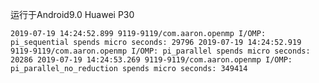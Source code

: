 运行于Android9.0 Huawei P30

`2019-07-19 14:24:52.899 9119-9119/com.aaron.openmp I/OMP: pi_sequential spends micro seconds: 29796
2019-07-19 14:24:52.919 9119-9119/com.aaron.openmp I/OMP: pi_parallel spends micro seconds: 20286
2019-07-19 14:24:53.269 9119-9119/com.aaron.openmp I/OMP: pi_parallel_no_reduction spends micro seconds: 349414`
